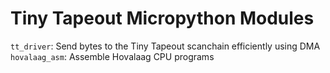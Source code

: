 # Tiny Tapeout Micropython Modules

`tt_driver`: Send bytes to the Tiny Tapeout scanchain efficiently using DMA
`hovalaag_asm`: Assemble Hovalaag CPU programs
